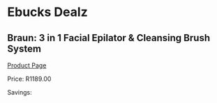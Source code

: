 
# Ebucks Dealz
## Braun: 3 in 1 Facial Epilator & Cleansing Brush System
[Product Page](https://www.ebucks.com/web/shop/productSelected.do?prodId=627394672&catId=1186086453)

Price: R1189.00

Savings: 


	